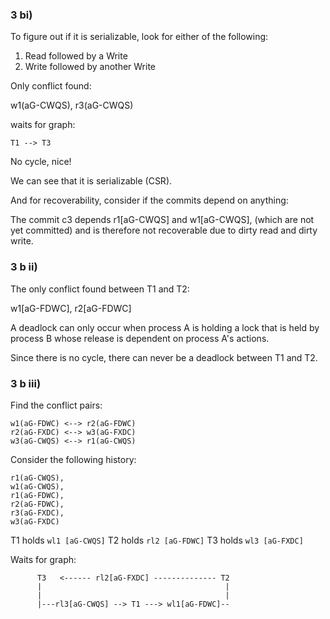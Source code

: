 ### 3 bi)

To figure out if it is serializable, look for either of the following:

1. Read followed by a Write
2. Write followed by another Write

Only conflict found:

w1(aG-CWQS), r3(aG-CWQS) 

waits for graph:

```
T1 --> T3
```

No cycle, nice!

We can see that it is serializable (CSR).

And for recoverability, consider if the commits depend on anything:

The commit c3 depends r1[aG-CWQS] and w1[aG-CWQS], (which are not yet committed) and is therefore not recoverable due to dirty read and dirty write.


### 3 b ii)

The only conflict found between T1 and T2:

w1[aG-FDWC], r2[aG-FDWC]

A deadlock can only occur when process A is holding a lock that is held by process B whose release is dependent on process A's actions.

Since there is no cycle, there can never be a deadlock between T1 and T2.

### 3 b iii)

Find the conflict pairs:

```
w1(aG-FDWC) <--> r2(aG-FDWC)
r2(aG-FXDC) <--> w3(aG-FXDC)
w3(aG-CWQS) <--> r1(aG-CWQS)
```

Consider the following history:

```
r1(aG-CWQS),
w1(aG-CWQS),
r1(aG-FDWC),
r2(aG-FDWC),
r3(aG-FXDC),
w3(aG-FXDC)
```

T1 holds ```wl1 [aG-CWQS]```
T2 holds ```rl2 [aG-FDWC]```
T3 holds ```wl3 [aG-FXDC]```

Waits for graph:

```
      T3   <------ rl2[aG-FXDC] -------------- T2 
      |                                         |
      |                                         |
      |---rl3[aG-CWQS] --> T1 ---> wl1[aG-FDWC]--
```

